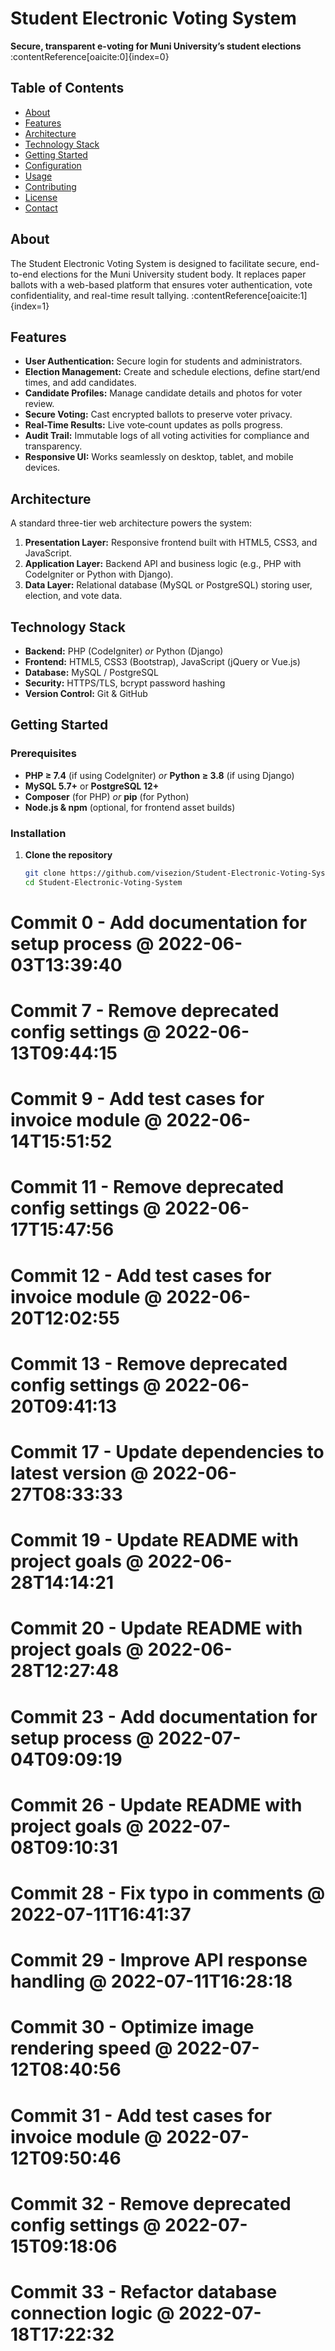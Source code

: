 # Student Electronic Voting System

**Secure, transparent e-voting for Muni University’s student elections** :contentReference[oaicite:0]{index=0}

## Table of Contents
- [About](#about)  
- [Features](#features)  
- [Architecture](#architecture)  
- [Technology Stack](#technology-stack)  
- [Getting Started](#getting-started)  
- [Configuration](#configuration)  
- [Usage](#usage)  
- [Contributing](#contributing)  
- [License](#license)  
- [Contact](#contact)  

## About
The Student Electronic Voting System is designed to facilitate secure, end-to-end elections for the Muni University student body. It replaces paper ballots with a web-based platform that ensures voter authentication, vote confidentiality, and real-time result tallying. :contentReference[oaicite:1]{index=1}

## Features
- **User Authentication:** Secure login for students and administrators.  
- **Election Management:** Create and schedule elections, define start/end times, and add candidates.  
- **Candidate Profiles:** Manage candidate details and photos for voter review.  
- **Secure Voting:** Cast encrypted ballots to preserve voter privacy.  
- **Real-Time Results:** Live vote‐count updates as polls progress.  
- **Audit Trail:** Immutable logs of all voting activities for compliance and transparency.  
- **Responsive UI:** Works seamlessly on desktop, tablet, and mobile devices.

## Architecture
A standard three-tier web architecture powers the system:
1. **Presentation Layer:** Responsive frontend built with HTML5, CSS3, and JavaScript.  
2. **Application Layer:** Backend API and business logic (e.g., PHP with CodeIgniter or Python with Django).  
3. **Data Layer:** Relational database (MySQL or PostgreSQL) storing user, election, and vote data.

## Technology Stack
- **Backend:** PHP (CodeIgniter) *or* Python (Django)  
- **Frontend:** HTML5, CSS3 (Bootstrap), JavaScript (jQuery or Vue.js)  
- **Database:** MySQL / PostgreSQL  
- **Security:** HTTPS/TLS, bcrypt password hashing  
- **Version Control:** Git & GitHub

## Getting Started

### Prerequisites
- **PHP ≥ 7.4** (if using CodeIgniter) *or* **Python ≥ 3.8** (if using Django)  
- **MySQL 5.7+** or **PostgreSQL 12+**  
- **Composer** (for PHP) *or* **pip** (for Python)  
- **Node.js & npm** (optional, for frontend asset builds)

### Installation
1. **Clone the repository**  
   ```bash
   git clone https://github.com/visezion/Student-Electronic-Voting-System.git
   cd Student-Electronic-Voting-System

# Commit 0 - Add documentation for setup process @ 2022-06-03T13:39:40

# Commit 7 - Remove deprecated config settings @ 2022-06-13T09:44:15

# Commit 9 - Add test cases for invoice module @ 2022-06-14T15:51:52

# Commit 11 - Remove deprecated config settings @ 2022-06-17T15:47:56

# Commit 12 - Add test cases for invoice module @ 2022-06-20T12:02:55

# Commit 13 - Remove deprecated config settings @ 2022-06-20T09:41:13

# Commit 17 - Update dependencies to latest version @ 2022-06-27T08:33:33

# Commit 19 - Update README with project goals @ 2022-06-28T14:14:21

# Commit 20 - Update README with project goals @ 2022-06-28T12:27:48

# Commit 23 - Add documentation for setup process @ 2022-07-04T09:09:19

# Commit 26 - Update README with project goals @ 2022-07-08T09:10:31

# Commit 28 - Fix typo in comments @ 2022-07-11T16:41:37

# Commit 29 - Improve API response handling @ 2022-07-11T16:28:18

# Commit 30 - Optimize image rendering speed @ 2022-07-12T08:40:56

# Commit 31 - Add test cases for invoice module @ 2022-07-12T09:50:46

# Commit 32 - Remove deprecated config settings @ 2022-07-15T09:18:06

# Commit 33 - Refactor database connection logic @ 2022-07-18T17:22:32
